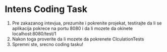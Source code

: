# Intens Coding Task

1. Pre zakazanog intevjua, prezumite i pokrenite projekat, testirajte da li se aplikacija pokrece na portu 8080 i da li mozete da okinete localhost:8080/test/1
2. Nakon toga proverite da li mozete da pokrenete ClculationTests
3. Spremni ste, srecno coding tasku!